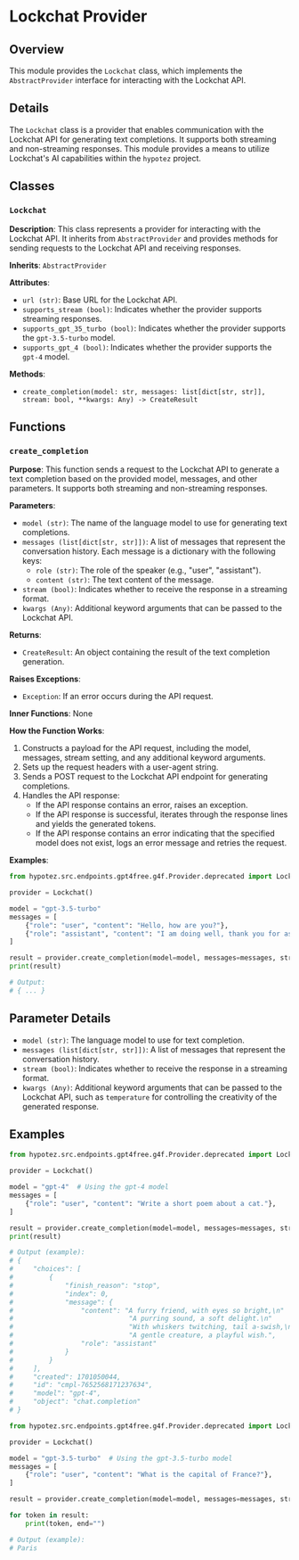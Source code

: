 # Lockchat Provider

## Overview

This module provides the `Lockchat` class, which implements the `AbstractProvider` interface for interacting with the Lockchat API. 

## Details

The `Lockchat` class is a provider that enables communication with the Lockchat API for generating text completions. It supports both streaming and non-streaming responses. This module provides a means to utilize Lockchat's AI capabilities within the `hypotez` project. 

## Classes

### `Lockchat`

**Description**: This class represents a provider for interacting with the Lockchat API. It inherits from `AbstractProvider` and provides methods for sending requests to the Lockchat API and receiving responses.

**Inherits**: `AbstractProvider`

**Attributes**:

- `url (str)`: Base URL for the Lockchat API.
- `supports_stream (bool)`: Indicates whether the provider supports streaming responses.
- `supports_gpt_35_turbo (bool)`: Indicates whether the provider supports the `gpt-3.5-turbo` model.
- `supports_gpt_4 (bool)`: Indicates whether the provider supports the `gpt-4` model.

**Methods**:

- `create_completion(model: str, messages: list[dict[str, str]], stream: bool, **kwargs: Any) -> CreateResult`

## Functions

### `create_completion`

**Purpose**: This function sends a request to the Lockchat API to generate a text completion based on the provided model, messages, and other parameters. It supports both streaming and non-streaming responses.

**Parameters**:

- `model (str)`: The name of the language model to use for generating text completions.
- `messages (list[dict[str, str]])`: A list of messages that represent the conversation history. Each message is a dictionary with the following keys:
    - `role (str)`: The role of the speaker (e.g., "user", "assistant").
    - `content (str)`: The text content of the message.
- `stream (bool)`:  Indicates whether to receive the response in a streaming format.
- `kwargs (Any)`: Additional keyword arguments that can be passed to the Lockchat API.

**Returns**:

- `CreateResult`: An object containing the result of the text completion generation.

**Raises Exceptions**:

- `Exception`: If an error occurs during the API request.

**Inner Functions**: None

**How the Function Works**:

1. Constructs a payload for the API request, including the model, messages, stream setting, and any additional keyword arguments.
2. Sets up the request headers with a user-agent string.
3. Sends a POST request to the Lockchat API endpoint for generating completions.
4. Handles the API response:
    - If the API response contains an error, raises an exception.
    - If the API response is successful, iterates through the response lines and yields the generated tokens.
    - If the API response contains an error indicating that the specified model does not exist, logs an error message and retries the request. 

**Examples**:

```python
from hypotez.src.endpoints.gpt4free.g4f.Provider.deprecated import Lockchat

provider = Lockchat()

model = "gpt-3.5-turbo"
messages = [
    {"role": "user", "content": "Hello, how are you?"},
    {"role": "assistant", "content": "I am doing well, thank you for asking."},
]

result = provider.create_completion(model=model, messages=messages, stream=False)
print(result)

# Output:
# { ... }

```

## Parameter Details

- `model (str)`: The language model to use for text completion.
- `messages (list[dict[str, str]])`: A list of messages that represent the conversation history.
- `stream (bool)`: Indicates whether to receive the response in a streaming format.
- `kwargs (Any)`: Additional keyword arguments that can be passed to the Lockchat API, such as `temperature` for controlling the creativity of the generated response.

## Examples 

```python
from hypotez.src.endpoints.gpt4free.g4f.Provider.deprecated import Lockchat

provider = Lockchat()

model = "gpt-4"  # Using the gpt-4 model
messages = [
    {"role": "user", "content": "Write a short poem about a cat."},
]

result = provider.create_completion(model=model, messages=messages, stream=False)
print(result)

# Output (example):
# {
#     "choices": [
#         {
#             "finish_reason": "stop",
#             "index": 0,
#             "message": {
#                 "content": "A furry friend, with eyes so bright,\n"
#                             "A purring sound, a soft delight.\n"
#                             "With whiskers twitching, tail a-swish,\n"
#                             "A gentle creature, a playful wish.",
#                 "role": "assistant"
#             }
#         }
#     ],
#     "created": 1701050044,
#     "id": "cmpl-7652568171237634",
#     "model": "gpt-4",
#     "object": "chat.completion"
# }
```

```python
from hypotez.src.endpoints.gpt4free.g4f.Provider.deprecated import Lockchat

provider = Lockchat()

model = "gpt-3.5-turbo"  # Using the gpt-3.5-turbo model
messages = [
    {"role": "user", "content": "What is the capital of France?"},
]

result = provider.create_completion(model=model, messages=messages, stream=True)

for token in result:
    print(token, end="")

# Output (example):
# Paris 
```
